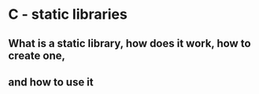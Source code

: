 # C - static libraries
## What is a static library, how does it work, how to create one,
## and how to use it

